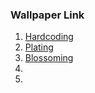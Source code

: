 ### Wallpaper Link

1. [Hardcoding](https://www.artstation.com/artwork/xl3Nm)
2. [Plating](https://www.thehandbook.com/london-guidebook/10-bloomin-marvellous-ways-to-celebrate-chelsea-flower-shower/)
3. [Blossoming](https://unsplash.com/photos/bx8CNC3GYDs)
4. []()
5. []()
